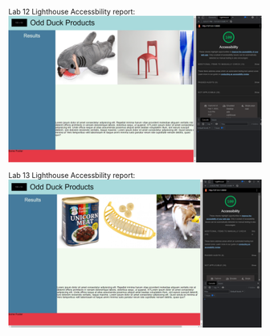 Lab 12 Lighthouse Accessbility report:
![alt text](img/lab_12.PNG)

Lab 13 Lighthouse Accessbility report:
![alt text](img/lab_13.PNG)